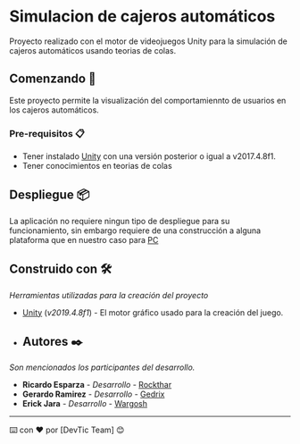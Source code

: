 # Simulacion de cajeros automáticos
Proyecto realizado con el motor de videojuegos Unity para la simulación de cajeros automáticos usando teorias de colas.
## Comenzando 🚀
Este proyecto permite la visualización del comportamiennto de usuarios en los cajeros automáticos.
### Pre-requisitos 📋
* Tener instalado [Unity](https://unity.com/es) con una versión posterior o igual a v2017.4.8f1.
* Tener conocimientos en teorias de colas
## Despliegue 📦
La aplicación no requiere ningun tipo de despliegue para su funcionamiento, sin embargo requiere de una construcción a alguna plataforma que en nuestro caso para [PC](https://docs.unity3d.com/es/2018.4/Manual/PublishingBuilds.html)
## Construido con 🛠️
_Herramientas utilizadas para la creación del proyecto_
* [Unity](https://store.unity.com/download?ref=personal) (_v2019.4.8f1_) - El motor gráfico usado para la creación del juego.
* ## Autores ✒️

_Son mencionados los participantes del desarrollo._

* **Ricardo Esparza** - *Desarrollo* - [Rockthar](https://github.com/rokthar)
* **Gerardo Ramirez** - *Desarrollo* - [Gedrix](https://github.com/gedrix)
* **Erick Jara** - *Desarrollo* - [Wargosh](https://github.com/Wargosh)

<!--
## Expresiones de Gratitud 🎁

* Comenta a otros sobre este proyecto 📢
* Invita una cerveza 🍺 o un café ☕ a alguien del equipo. 
* Da las gracias públicamente 🤓.
* etc.  
-->


---
⌨️ con ❤️ por [DevTic Team] 😊
